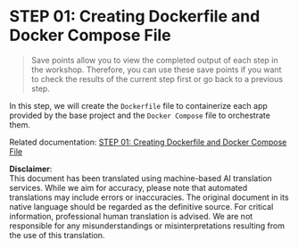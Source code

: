 # STEP 01: Creating Dockerfile and Docker Compose File

> Save points allow you to view the completed output of each step in the workshop. Therefore, you can use these save points if you want to check the results of the current step first or go back to a previous step.

In this step, we will create the `Dockerfile` file to containerize each app provided by the base project and the `Docker Compose` file to orchestrate them.

Related documentation: [STEP 01: Creating Dockerfile and Docker Compose File](../../docs/step-01.md)

**Disclaimer**:  
This document has been translated using machine-based AI translation services. While we aim for accuracy, please note that automated translations may include errors or inaccuracies. The original document in its native language should be regarded as the definitive source. For critical information, professional human translation is advised. We are not responsible for any misunderstandings or misinterpretations resulting from the use of this translation.